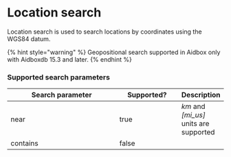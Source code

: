 # Location search

Location search is used to search locations by coordinates using the WGS84 datum.

{% hint style="warning" %}
Geopositional search supported in Aidbox only with Aidboxdb 15.3 and later.
{% endhint %}

### Supported search parameters

<table><thead><tr><th width="280">Search parameter</th><th width="138.33333333333331" data-type="checkbox">Supported?</th><th>Description</th></tr></thead><tbody><tr><td>near</td><td>true</td><td><em>km</em> and <em>[mi_us]</em> units are supported</td></tr><tr><td>contains</td><td>false</td><td></td></tr></tbody></table>

